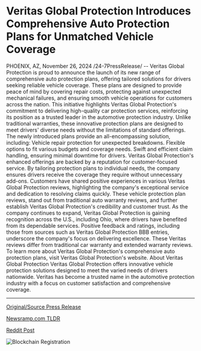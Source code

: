 # Veritas Global Protection Introduces Comprehensive Auto Protection Plans for Unmatched Vehicle Coverage

PHOENIX, AZ, November 26, 2024 /24-7PressRelease/ -- Veritas Global Protection is proud to announce the launch of its new range of comprehensive auto protection plans, offering tailored solutions for drivers seeking reliable vehicle coverage. These plans are designed to provide peace of mind by covering repair costs, protecting against unexpected mechanical failures, and ensuring smooth vehicle operations for customers across the nation.  This initiative highlights Veritas Global Protection's commitment to delivering high-quality car protection services, reinforcing its position as a trusted leader in the automotive protection industry. Unlike traditional warranties, these innovative protection plans are designed to meet drivers' diverse needs without the limitations of standard offerings.  The newly introduced plans provide an all-encompassing solution, including:  Vehicle repair protection for unexpected breakdowns. Flexible options to fit various budgets and coverage needs. Swift and efficient claim handling, ensuring minimal downtime for drivers.  Veritas Global Protection's enhanced offerings are backed by a reputation for customer-focused service. By tailoring protection plans to individual needs, the company ensures drivers receive the coverage they require without unnecessary add-ons.  Customers have shared positive experiences in various Veritas Global Protection reviews, highlighting the company's exceptional service and dedication to resolving claims quickly. These vehicle protection plan reviews, stand out from traditional auto warranty reviews, and further establish Veritas Global Protection's credibility and customer trust.  As the company continues to expand, Veritas Global Protection is gaining recognition across the U.S., including Ohio, where drivers have benefited from its dependable services. Positive feedback and ratings, including those from sources such as Veritas Global Protection BBB entries, underscore the company's focus on delivering excellence. These Veritas reviews differ from traditional car warranty and extended warranty reviews.  To learn more about Veritas Global Protection's comprehensive auto protection plans, visit Veritas Global Protection's website.  About Veritas Global Protection  Veritas Global Protection offers innovative vehicle protection solutions designed to meet the varied needs of drivers nationwide. Veritas has become a trusted name in the automotive protection industry with a focus on customer satisfaction and comprehensive coverage. 

---

[Original/Source Press Release](https://www.24-7pressrelease.com/press-release/516580/veritas-global-protection-introduces-comprehensive-auto-protection-plans-for-unmatched-vehicle-coverage)
                    

[Newsramp.com TLDR](https://newsramp.com/curated-news/veritas-global-protection-launches-new-comprehensive-auto-protection-plans/a0675d452e54ac38894d1a0e5d262829) 

 



[Reddit Post](https://www.reddit.com/r/Business_NewsRamp/comments/1h071cv/veritas_global_protection_launches_new/) 



![Blockchain Registration](https://cdn.newsramp.app/24-7PressRelease/qrcode/2411/26/peartSk_.webp)